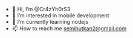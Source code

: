- 👋 Hi, I’m @Cr4zYh0rS3
- 👀 I’m interested in mobile development
- 🌱 I’m currently learning nodejs
- 📫 How to reach me semihutkan2@gmail.com

<!---
Cr4zYh0rS3/Cr4zYh0rS3 is a ✨ special ✨ repository because its `README.md` (this file) appears on your GitHub profile.
You can click the Preview link to take a look at your changes.
--->
